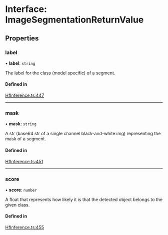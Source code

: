 # Interface: ImageSegmentationReturnValue

## Properties

### label

• **label**: `string`

The label for the class (model specific) of a segment.

#### Defined in

[HfInference.ts:447](https://github.com/huggingface/huggingface.js/blob/main/packages/inference/src/HfInference.ts#L447)

___

### mask

• **mask**: `string`

A str (base64 str of a single channel black-and-white img) representing the mask of a segment.

#### Defined in

[HfInference.ts:451](https://github.com/huggingface/huggingface.js/blob/main/packages/inference/src/HfInference.ts#L451)

___

### score

• **score**: `number`

A float that represents how likely it is that the detected object belongs to the given class.

#### Defined in

[HfInference.ts:455](https://github.com/huggingface/huggingface.js/blob/main/packages/inference/src/HfInference.ts#L455)
